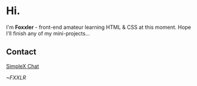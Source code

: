 # Hi.

I'm **Foxxler** - front-end amateur learning HTML & CSS at this moment. Hope I'll finish any of my mini-projects...

## Contact
[SimpleX Chat](https://simplex.chat/contact#/?v=2-7&smp=smp%3A%2F%2F6iIcWT_dF2zN_w5xzZEY7HI2Prbh3ldP07YTyDexPjE%3D%40smp10.simplex.im%2FOi_rlo-WyOJ70lNWNgA8nhzui6Zp1XJq%23%2F%3Fv%3D1-3%26dh%3DMCowBQYDK2VuAyEAWAQXfv6zZnlyapu6oXBny9T-3X77EDBFNmDo72Oez3w%253D%26srv%3Drb2pbttocvnbrngnwziclp2f4ckjq65kebafws6g4hy22cdaiv5dwjqd.onion)

*~FXXLR*


<!---
Foxxler/Foxxler is a ✨ special ✨ repository because its `README.md` (this file) appears on your GitHub profile.
You can click the Preview link to take a look at your changes.
--->
